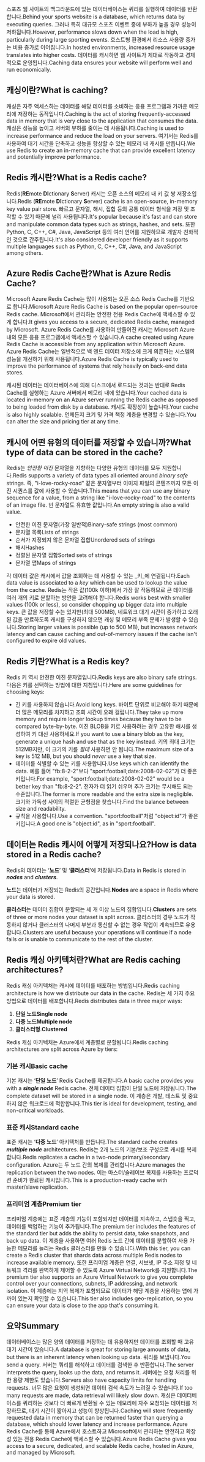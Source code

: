 <span data-ttu-id="c9e75-101">스포츠 웹 사이트의 백그라운드에 있는 데이터베이스는 쿼리를 실행하여 데이터를 반환합니다.</span><span class="sxs-lookup"><span data-stu-id="c9e75-101">Behind your sports website is a database, which returns data by executing queries.</span></span> <span data-ttu-id="c9e75-102">그러나 특히 대규모 스포츠 이벤트 중에 부하가 높을 경우 성능이 저하됩니다.</span><span class="sxs-lookup"><span data-stu-id="c9e75-102">However, performance slows down when the load is high, particularly during large sporting events.</span></span> <span data-ttu-id="c9e75-103">호스트형 환경에서 리소스 사용량 증가는 비용 증가로 이어집니다.</span><span class="sxs-lookup"><span data-stu-id="c9e75-103">In hosted environments, increased resource usage translates into higher costs.</span></span> <span data-ttu-id="c9e75-104">데이터를 캐시하면 웹 사이트가 제대로 작동하고 경제적으로 운영됩니다.</span><span class="sxs-lookup"><span data-stu-id="c9e75-104">Caching data ensures your website will perform well and run economically.</span></span>

## <a name="what-is-caching"></a><span data-ttu-id="c9e75-105">캐싱이란?</span><span class="sxs-lookup"><span data-stu-id="c9e75-105">What is caching?</span></span>

<span data-ttu-id="c9e75-106">캐싱은 자주 액세스하는 데이터를 해당 데이터를 소비하는 응용 프로그램과 가까운 메모리에 저장하는 동작입니다.</span><span class="sxs-lookup"><span data-stu-id="c9e75-106">Caching is the act of storing frequently-accessed data in memory that is very close to the application that consumes the data.</span></span> <span data-ttu-id="c9e75-107">캐싱은 성능을 높이고 서버의 부하를 줄이는 데 사용됩니다.</span><span class="sxs-lookup"><span data-stu-id="c9e75-107">Caching is used to increase performance and reduce the load on your servers.</span></span> <span data-ttu-id="c9e75-108">여기서는 Redis를 사용하여 대기 시간을 단축하고 성능을 향상할 수 있는 메모리 내 캐시를 만듭니다.</span><span class="sxs-lookup"><span data-stu-id="c9e75-108">We use Redis to create an in-memory cache that can provide excellent latency and potentially improve performance.</span></span>

## <a name="what-is-a-redis-cache"></a><span data-ttu-id="c9e75-109">Redis 캐시란?</span><span class="sxs-lookup"><span data-stu-id="c9e75-109">What is a Redis cache?</span></span>

<span data-ttu-id="c9e75-110">Redis(**RE**mote **DI**ctionary **S**erver) 캐시는 오픈 소스의 메모리 내 키 값 쌍 저장소입니다.</span><span class="sxs-lookup"><span data-stu-id="c9e75-110">Redis (**RE**mote **DI**ctionary **S**erver) cache is an open-source, in-memory key value pair store.</span></span> <span data-ttu-id="c9e75-111">빠르고 문자열, 해시, 집합 등의 공통 데이터 형식을 저장 및 조작할 수 있기 때문에 널리 사용됩니다.</span><span class="sxs-lookup"><span data-stu-id="c9e75-111">It's popular because it's fast and can store and manipulate common data types such as strings, hashes, and sets.</span></span> <span data-ttu-id="c9e75-112">또한 Python, C, C++, C#, Java, JavaScript 등의 여러 언어를 지원하므로 개발자 친화적인 것으로 간주됩니다.</span><span class="sxs-lookup"><span data-stu-id="c9e75-112">It's also considered developer friendly as it supports multiple languages such as Python, C, C++, C#, Java, and JavaScript among others.</span></span>

## <a name="what-is-azure-redis-cache"></a><span data-ttu-id="c9e75-113">Azure Redis Cache란?</span><span class="sxs-lookup"><span data-stu-id="c9e75-113">What is Azure Redis Cache?</span></span>

<span data-ttu-id="c9e75-114">Microsoft Azure Redis Cache는 많이 사용되는 오픈 소스 Redis Cache를 기반으로 합니다.</span><span class="sxs-lookup"><span data-stu-id="c9e75-114">Microsoft Azure Redis Cache is based on the popular open-source Redis cache.</span></span> <span data-ttu-id="c9e75-115">Microsoft에서 관리하는 안전한 전용 Redis Cache에 액세스할 수 있게 합니다.</span><span class="sxs-lookup"><span data-stu-id="c9e75-115">It gives you access to a secure, dedicated Redis cache, managed by Microsoft.</span></span> <span data-ttu-id="c9e75-116">Azure Redis Cache를 사용하여 만들어진 캐시는 Microsoft Azure 내의 모든 응용 프로그램에서 액세스할 수 있습니다.</span><span class="sxs-lookup"><span data-stu-id="c9e75-116">A cache created using Azure Redis Cache is accessible from any application within Microsoft Azure.</span></span> <span data-ttu-id="c9e75-117">Azure Redis Cache는 일반적으로 백 엔드 데이터 저장소에 크게 의존하는 시스템의 성능을 개선하기 위해 사용됩니다.</span><span class="sxs-lookup"><span data-stu-id="c9e75-117">Azure Redis Cache is typically used to improve the performance of systems that rely heavily on back-end data stores.</span></span>

<span data-ttu-id="c9e75-118">캐시된 데이터는 데이터베이스에 의해 디스크에서 로드되는 것과는 반대로 Redis Cache를 실행하는 Azure 서버에서 메모리 내에 있습니다.</span><span class="sxs-lookup"><span data-stu-id="c9e75-118">Your cached data is located in-memory on an Azure server running the Redis cache as opposed to being loaded from disk by a database.</span></span> <span data-ttu-id="c9e75-119">캐시도 확장성이 높습니다.</span><span class="sxs-lookup"><span data-stu-id="c9e75-119">Your cache is also highly scalable.</span></span> <span data-ttu-id="c9e75-120">언제든지 크기 및 가격 책정 계층을 변경할 수 있습니다.</span><span class="sxs-lookup"><span data-stu-id="c9e75-120">You can alter the size and pricing tier at any time.</span></span>

## <a name="what-type-of-data-can-be-stored-in-the-cache"></a><span data-ttu-id="c9e75-121">캐시에 어떤 유형의 데이터를 저장할 수 있습니까?</span><span class="sxs-lookup"><span data-stu-id="c9e75-121">What type of data can be stored in the cache?</span></span>

<span data-ttu-id="c9e75-122">Redis는 _안전한 이진_ 문자열을 지향하는 다양한 유형의 데이터를 모두 지원합니다.</span><span class="sxs-lookup"><span data-stu-id="c9e75-122">Redis supports a variety of data types all oriented around _binary safe_ strings.</span></span> <span data-ttu-id="c9e75-123">즉, "i-love-rocky-road" 같은 문자열부터 이미지 파일의 콘텐츠까지 모든 이진 시퀀스를 값에 사용할 수 있습니다.</span><span class="sxs-lookup"><span data-stu-id="c9e75-123">This means that you can use any binary sequence for a value, from a string like "i-love-rocky-road" to the contents of an image file.</span></span> <span data-ttu-id="c9e75-124">빈 문자열도 유효한 값입니다.</span><span class="sxs-lookup"><span data-stu-id="c9e75-124">An empty string is also a valid value.</span></span>

- <span data-ttu-id="c9e75-125">안전한 이진 문자열(가장 일반적)</span><span class="sxs-lookup"><span data-stu-id="c9e75-125">Binary-safe strings (most common)</span></span>
- <span data-ttu-id="c9e75-126">문자열 목록</span><span class="sxs-lookup"><span data-stu-id="c9e75-126">Lists of strings</span></span>
- <span data-ttu-id="c9e75-127">순서가 지정되지 않은 문자열 집합</span><span class="sxs-lookup"><span data-stu-id="c9e75-127">Unordered sets of strings</span></span>
- <span data-ttu-id="c9e75-128">해시</span><span class="sxs-lookup"><span data-stu-id="c9e75-128">Hashes</span></span>
- <span data-ttu-id="c9e75-129">정렬된 문자열 집합</span><span class="sxs-lookup"><span data-stu-id="c9e75-129">Sorted sets of strings</span></span>
- <span data-ttu-id="c9e75-130">문자열 맵</span><span class="sxs-lookup"><span data-stu-id="c9e75-130">Maps of strings</span></span>

<span data-ttu-id="c9e75-131">각 데이터 값은 캐시에서 값을 조회하는 데 사용할 수 있는 _키_에 연결됩니다.</span><span class="sxs-lookup"><span data-stu-id="c9e75-131">Each data value is associated to a _key_ which can be used to lookup the value from the cache.</span></span> <span data-ttu-id="c9e75-132">Redis는 작은 값(100k 이하)에서 가장 잘 작동하므로 큰 데이터를 여러 개의 키로 분할하는 방안을 고려해야 합니다.</span><span class="sxs-lookup"><span data-stu-id="c9e75-132">Redis works best with smaller values (100k or less), so consider chopping up bigger data into multiple keys.</span></span> <span data-ttu-id="c9e75-133">큰 값을 저장할 수는 있지만(최대 500MB), 네트워크 대기 시간이 증가하고 오래된 값을 만료하도록 캐시를 구성하지 않으면 캐싱 및 메모리 부족 문제가 발생할 수 있습니다.</span><span class="sxs-lookup"><span data-stu-id="c9e75-133">Storing larger values is possible (up to 500 MB), but increases network latency and can cause caching and out-of-memory issues if the cache isn't configured to expire old values.</span></span>

## <a name="what-is-a-redis-key"></a><span data-ttu-id="c9e75-134">Redis 키란?</span><span class="sxs-lookup"><span data-stu-id="c9e75-134">What is a Redis key?</span></span>
<span data-ttu-id="c9e75-135">Redis 키 역시 안전한 이진 문자열입니다.</span><span class="sxs-lookup"><span data-stu-id="c9e75-135">Redis keys are also binary safe strings.</span></span> <span data-ttu-id="c9e75-136">다음은 키를 선택하는 방법에 대한 지침입니다.</span><span class="sxs-lookup"><span data-stu-id="c9e75-136">Here are some guidelines for choosing keys:</span></span>

- <span data-ttu-id="c9e75-137">긴 키를 사용하지 않습니다.</span><span class="sxs-lookup"><span data-stu-id="c9e75-137">Avoid long keys.</span></span> <span data-ttu-id="c9e75-138">바이트 단위로 비교해야 하기 때문에 더 많은 메모리를 차지하고 조회 시간이 오래 걸립니다.</span><span class="sxs-lookup"><span data-stu-id="c9e75-138">They take up more memory and require longer lookup times because they have to be compared byte-by-byte.</span></span> <span data-ttu-id="c9e75-139">이진 BLOB을 키로 사용하려는 경우 고유한 해시를 생성하여 키 대신 사용하세요.</span><span class="sxs-lookup"><span data-stu-id="c9e75-139">If you want to use a binary blob as the key, generate a unique hash and use that as the key instead.</span></span> <span data-ttu-id="c9e75-140">키의 최대 크기는 512MB지만, 이 크기의 키를 _절대_ 사용하면 안 됩니다.</span><span class="sxs-lookup"><span data-stu-id="c9e75-140">The maximum size of a key is 512 MB, but you should _never_ use a key that size.</span></span>
- <span data-ttu-id="c9e75-141">데이터를 식별할 수 있는 키를 사용합니다.</span><span class="sxs-lookup"><span data-stu-id="c9e75-141">Use keys which can identify the data.</span></span> <span data-ttu-id="c9e75-142">예를 들어 "fb:8-2-2"보다 "sport:football;date:2008-02-02"가 더 좋은 키입니다.</span><span class="sxs-lookup"><span data-stu-id="c9e75-142">For example, "sport:football;date:2008-02-02" would be a better key than "fb:8-2-2".</span></span> <span data-ttu-id="c9e75-143">전자가 더 읽기 쉬우며 추가 크기는 무시해도 되는 수준입니다.</span><span class="sxs-lookup"><span data-stu-id="c9e75-143">The former is more readable and the extra size is negligible.</span></span> <span data-ttu-id="c9e75-144">크기와 가독성 사이의 적절한 균형점을 찾습니다.</span><span class="sxs-lookup"><span data-stu-id="c9e75-144">Find the balance between size and readability.</span></span>
- <span data-ttu-id="c9e75-145">규칙을 사용합니다.</span><span class="sxs-lookup"><span data-stu-id="c9e75-145">Use a convention.</span></span> <span data-ttu-id="c9e75-146">"sport:football"처럼 "object:id"가 좋은 키입니다.</span><span class="sxs-lookup"><span data-stu-id="c9e75-146">A good one is "object:id", as in "sport:football".</span></span> 

## <a name="how-is-data-stored-in-a-redis-cache"></a><span data-ttu-id="c9e75-147">데이터는 Redis 캐시에 어떻게 저장되나요?</span><span class="sxs-lookup"><span data-stu-id="c9e75-147">How is data stored in a Redis cache?</span></span>

<span data-ttu-id="c9e75-148">Redis의 데이터는 ‘**노드**’ 및 ‘**클러스터**’에 저장됩니다.</span><span class="sxs-lookup"><span data-stu-id="c9e75-148">Data in Redis is stored in _**nodes**_ and _**clusters**_.</span></span>

<span data-ttu-id="c9e75-149">**노드**는 데이터가 저장되는 Redis의 공간입니다.</span><span class="sxs-lookup"><span data-stu-id="c9e75-149">**Nodes** are a space in Redis where your data is stored.</span></span>

<span data-ttu-id="c9e75-150">**클러스터**는 데이터 집합이 분할되는 세 개 이상 노드의 집합입니다.</span><span class="sxs-lookup"><span data-stu-id="c9e75-150">**Clusters** are sets of three or more nodes your dataset is split across.</span></span> <span data-ttu-id="c9e75-151">클러스터의 경우 노드가 작동하지 않거나 클러스터의 나머지 부분과 통신할 수 없는 경우 작업이 계속되므로 유용합니다.</span><span class="sxs-lookup"><span data-stu-id="c9e75-151">Clusters are useful because your operations will continue if a node fails or is unable to communicate to the rest of the cluster.</span></span>

## <a name="what-are-redis-caching-architectures"></a><span data-ttu-id="c9e75-152">Redis 캐싱 아키텍처란?</span><span class="sxs-lookup"><span data-stu-id="c9e75-152">What are Redis caching architectures?</span></span>

<span data-ttu-id="c9e75-153">Redis 캐싱 아키텍처는 캐시에 데이터를 배포하는 방법입니다.</span><span class="sxs-lookup"><span data-stu-id="c9e75-153">Redis caching architecture is how we distribute our data in the cache.</span></span> <span data-ttu-id="c9e75-154">Redis는 세 가지 주요 방법으로 데이터를 배포합니다.</span><span class="sxs-lookup"><span data-stu-id="c9e75-154">Redis distributes data in three major ways:</span></span>

1. <span data-ttu-id="c9e75-155">**단일 노드**</span><span class="sxs-lookup"><span data-stu-id="c9e75-155">**Single node**</span></span>
1. <span data-ttu-id="c9e75-156">**다중 노드**</span><span class="sxs-lookup"><span data-stu-id="c9e75-156">**Multiple node**</span></span>
1. <span data-ttu-id="c9e75-157">**클러스터형**.</span><span class="sxs-lookup"><span data-stu-id="c9e75-157">**Clustered**</span></span>

<span data-ttu-id="c9e75-158">Redis 캐싱 아키텍처는 Azure에서 계층별로 분할됩니다.</span><span class="sxs-lookup"><span data-stu-id="c9e75-158">Redis caching architectures are split across Azure by tiers:</span></span>

### <a name="basic-cache"></a><span data-ttu-id="c9e75-159">기본 캐시</span><span class="sxs-lookup"><span data-stu-id="c9e75-159">Basic cache</span></span>

<span data-ttu-id="c9e75-160">기본 캐시는 ‘**단일 노드**’ Redis Cache를 제공합니다.</span><span class="sxs-lookup"><span data-stu-id="c9e75-160">A basic cache provides you with a _**single node**_ Redis cache.</span></span> <span data-ttu-id="c9e75-161">전체 데이터 집합이 단일 노드에 저장됩니다.</span><span class="sxs-lookup"><span data-stu-id="c9e75-161">The complete dataset will be stored in a single node.</span></span> <span data-ttu-id="c9e75-162">이 계층은 개발, 테스트 및 중요하지 않은 워크로드에 적합합니다.</span><span class="sxs-lookup"><span data-stu-id="c9e75-162">This tier is ideal for development, testing, and non-critical workloads.</span></span>

### <a name="standard-cache"></a><span data-ttu-id="c9e75-163">표준 캐시</span><span class="sxs-lookup"><span data-stu-id="c9e75-163">Standard cache</span></span>

<span data-ttu-id="c9e75-164">표준 캐시는 ‘**다중 노드**’ 아키텍처를 만듭니다.</span><span class="sxs-lookup"><span data-stu-id="c9e75-164">The standard cache creates _**multiple node**_ architectures.</span></span> <span data-ttu-id="c9e75-165">Redis는 2개 노드의 기본/보조 구성으로 캐시를 복제합니다.</span><span class="sxs-lookup"><span data-stu-id="c9e75-165">Redis replicates a cache in a two-node primary/secondary configuration.</span></span> <span data-ttu-id="c9e75-166">Azure는 두 노드 간의 복제를 관리합니다.</span><span class="sxs-lookup"><span data-stu-id="c9e75-166">Azure manages the replication between the two nodes.</span></span> <span data-ttu-id="c9e75-167">이는 마스터/슬레이브 복제를 사용하는 프로덕션 준비가 완료된 캐시입니다.</span><span class="sxs-lookup"><span data-stu-id="c9e75-167">This is a production-ready cache with master/slave replication.</span></span>

### <a name="premium-tier"></a><span data-ttu-id="c9e75-168">프리미엄 계층</span><span class="sxs-lookup"><span data-stu-id="c9e75-168">Premium tier</span></span>

<span data-ttu-id="c9e75-169">프리미엄 계층에는 표준 계층의 기능이 포함되지만 데이터를 지속하고, 스냅숏을 찍고, 데이터를 백업하는 기능이 추가됩니다.</span><span class="sxs-lookup"><span data-stu-id="c9e75-169">The premium tier includes the features of the standard tier but adds the ability to persist data, take snapshots, and back up data.</span></span> <span data-ttu-id="c9e75-170">이 계층을 사용하면 여러 Redis 노드 간에 데이터를 분할하여 사용 가능한 메모리를 늘리는 Redis 클러스터를 만들 수 있습니다.</span><span class="sxs-lookup"><span data-stu-id="c9e75-170">With this tier, you can create a Redis cluster that shards data across multiple Redis nodes to increase available memory.</span></span> <span data-ttu-id="c9e75-171">또한 프리미엄 계층은 연결, 서브넷, IP 주소 지정 및 네트워크 격리를 완벽하게 제어할 수 있도록 Azure Virtual Network를 지원합니다.</span><span class="sxs-lookup"><span data-stu-id="c9e75-171">The premium tier also supports an Azure Virtual Network to give you complete control over your connections, subnets, IP addressing, and network isolation.</span></span> <span data-ttu-id="c9e75-172">이 계층에는 지역 복제가 포함되므로 데이터가 해당 계층을 사용하는 앱에 가까이 있는지 확인할 수 있습니다.</span><span class="sxs-lookup"><span data-stu-id="c9e75-172">This tier also includes geo-replication, so you can ensure your data is close to the app that's consuming it.</span></span>

## <a name="summary"></a><span data-ttu-id="c9e75-173">요약</span><span class="sxs-lookup"><span data-stu-id="c9e75-173">Summary</span></span>

<span data-ttu-id="c9e75-174">데이터베이스는 많은 양의 데이터를 저장하는 데 유용하지만 데이터를 조회할 때 고유 대기 시간이 있습니다.</span><span class="sxs-lookup"><span data-stu-id="c9e75-174">A database is great for storing large amounts of data, but there is an inherent latency when looking up data.</span></span> <span data-ttu-id="c9e75-175">쿼리를 보냅니다.</span><span class="sxs-lookup"><span data-stu-id="c9e75-175">You send a query.</span></span> <span data-ttu-id="c9e75-176">서버는 쿼리를 해석하고 데이터를 검색한 후 반환합니다.</span><span class="sxs-lookup"><span data-stu-id="c9e75-176">The server interprets the query, looks up the data, and returns it.</span></span> <span data-ttu-id="c9e75-177">서버에는 요청 처리를 위한 용량 제한도 있습니다.</span><span class="sxs-lookup"><span data-stu-id="c9e75-177">Servers also have capacity limits for handling requests.</span></span> <span data-ttu-id="c9e75-178">너무 많은 요청이 생성되면 데이터 검색 속도가 느려질 수 있습니다.</span><span class="sxs-lookup"><span data-stu-id="c9e75-178">If too many requests are made, data retrieval will likely slow down.</span></span> <span data-ttu-id="c9e75-179">캐싱은 데이터베이스를 쿼리하는 것보다 더 빠르게 반환될 수 있는 메모리에 자주 요청되는 데이터를 저장하므로, 대기 시간이 짧아지고 성능이 향상됩니다.</span><span class="sxs-lookup"><span data-stu-id="c9e75-179">Caching will store frequently requested data in memory that can be returned faster than querying a database, which should lower latency and increase performance.</span></span> <span data-ttu-id="c9e75-180">Azure Redis Cache를 통해 Azure에서 호스트하고 Microsoft에서 관리하는 안전하고 확장성 있는 전용 Redis Cache에 액세스할 수 있습니다.</span><span class="sxs-lookup"><span data-stu-id="c9e75-180">Azure Redis Cache gives you access to a secure, dedicated, and scalable Redis cache, hosted in Azure, and managed by Microsoft.</span></span>
